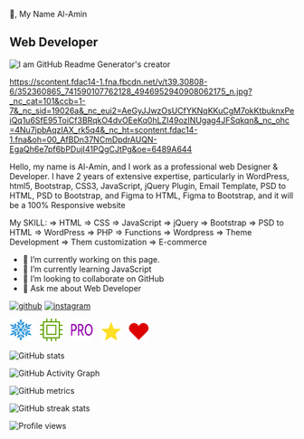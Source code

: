 👋, My Name Al-Amin
## Web Developer

![I am GitHub Readme Generator's creator](https://scontent.fdac14-1.fna.fbcdn.net/v/t39.30808-6/347596570_627053795960419_5299025454359644138_n.jpg?_nc_cat=105&ccb=1-7&_nc_sid=730e14&_nc_eui2=AeH8U5sQCFYwVkl8yrUtJ0AA9llbqjfvfyT2WVuqN-9_JLZJg-FdwNuOHf_V_sx8f8m9xU5a5rJrJZm0qnjiFYLj&_nc_ohc=jOBS0RvuB48AX97YrUX&_nc_ht=scontent.fdac14-1.fna&oh=00_AfAX91FlVtT2xIqioWlPB9gTssCcL-Cb6F7kJynXVksIow&oe=646A75E0)

https://scontent.fdac14-1.fna.fbcdn.net/v/t39.30808-6/352360865_741590107762128_4946952940908062175_n.jpg?_nc_cat=101&ccb=1-7&_nc_sid=19026a&_nc_eui2=AeGyJJwzOsUCfYKNqKKuCgM7okKtbuknxPeiQq1u6SfE95ToiCf3BRqkO4dvOEeKq0hLZI49ozINUgag4JFSqkqn&_nc_ohc=4Nu7ipbAqzIAX_rk5q4&_nc_ht=scontent.fdac14-1.fna&oh=00_AfBDn37NCmDpdrAUQN-EgaQh6e7pf6bPDujI41PQgCJtPg&oe=6489A644

Hello, my name is Al-Amin, and I work as a professional web Designer & Developer. I have 2 years of extensive expertise, particularly in WordPress, html5, Bootstrap, CSS3, JavaScript, jQuery Plugin, Email Template, PSD to HTML, PSD to Bootstrap, and Figma to HTML, Figma to Bootstrap, and it will be a 100% Responsive website

My SKILL:
=> HTML
=> CSS
=> JavaScript
=> jQuery
=> Bootstrap
=> PSD to HTML
=> WordPress 
=> PHP
=> Functions
=> Wordpress
=> Theme Development 
=> Them customization
=> E-commerce

- 🔭 I’m currently working on this page. 
- 🌱 I’m currently learning JavaScript  
- 👯 I’m looking to collaborate on GitHub  
- 💬 Ask me about Web Developer  



[<img src='https://cdn.jsdelivr.net/npm/simple-icons@3.0.1/icons/github.svg' alt='github' height='40'>](https://github.com/marshalalamin)  [<img src='https://cdn.jsdelivr.net/npm/simple-icons@3.0.1/icons/instagram.svg' alt='instagram' height='40'>](https://www.instagram.com/wdalamin055/)  

<a href='https://archiveprogram.github.com/'><img src='https://raw.githubusercontent.com/acervenky/animated-github-badges/master/assets/acbadge.gif' width='40' height='40'></a> <a href='https://docs.github.com/en/developers'><img src='https://raw.githubusercontent.com/acervenky/animated-github-badges/master/assets/devbadge.gif' width='40' height='40'></a> <a href='https://github.com/pricing'><img src='https://raw.githubusercontent.com/acervenky/animated-github-badges/master/assets/pro.gif' width='40' height='40'></a> <a href='https://stars.github.com/'><img src='https://raw.githubusercontent.com/acervenky/animated-github-badges/master/assets/starbadge.gif' width='35' height='35'></a> <a href='https://docs.github.com/en/github/supporting-the-open-source-community-with-github-sponsors'><img src='https://raw.githubusercontent.com/acervenky/animated-github-badges/master/assets/sponsorbadge.gif' width='35' height='35'></a> 

![GitHub stats](https://github-readme-stats.vercel.app/api?username=marshalalamin&show_icons=true)  

![GitHub Activity Graph](https://activity-graph.herokuapp.com/graph?username=marshalalamin)  

![GitHub metrics](https://metrics.lecoq.io/marshalalamin)  

![GitHub streak stats](https://streak-stats.demolab.com/?user=marshalalamin)  

![Profile views](https://gpvc.arturio.dev/marshalalamin)  
